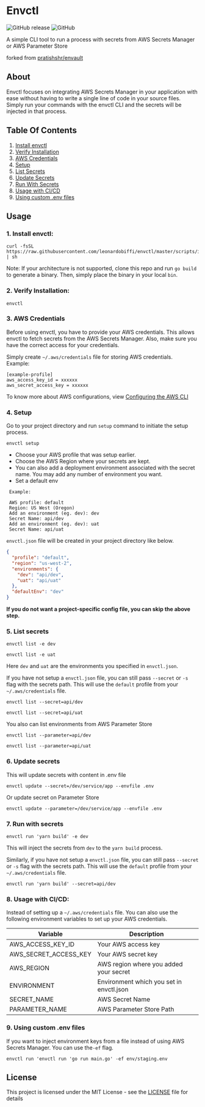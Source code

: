 # Envctl
![GitHub release](https://img.shields.io/github/release/leonardobiffi/envctl.svg?style=flat)
![GitHub](https://img.shields.io/github/license/leonardobiffi/envctl.svg?style=flat)

A simple CLI tool to run a process with secrets from AWS Secrets Manager or AWS Parameter Store

forked from [pratishshr/envault](https://github.com/pratishshr/envault)

## About

Envctl focuses on integrating AWS Secrets Manager in your application with ease without having to write a single line of code in your source files. Simply run your commands with the envctl CLI and the secrets will be injected in that process.

## Table Of Contents
1. [Install envctl](#1-install-envctl)
2. [Verify Installation](#2-verify-installation)
3. [AWS Credentials](#3-aws-credentials)
4. [Setup](#4-setup)
5. [List Secrets](#5-list-secrets)
5. [Update Secrets](#6-update-secrets)
7. [Run With Secrets](#7-run-with-secrets)
8. [Usage with CI/CD](#8-usage-with-cicd)
9. [Using custom .env files](#89-using-custom-env-files)

## Usage

### 1. Install envctl:

```shell
curl -fsSL https://raw.githubusercontent.com/leonardobiffi/envctl/master/scripts/install.sh | sh
```

Note: 
If your architecture is not supported, clone this repo and run `go build` to generate a binary.
Then, simply place the binary in your local `bin`.


### 2. Verify Installation:

```shell
envctl
```

### 3. AWS Credentials

Before using envctl, you have to provide your AWS credentials. This allows envctl to fetch secrets from the AWS Secrets Manager. Also, make sure you have the correct access for your credentials.

Simply create `~/.aws/credentials` file for storing AWS credentials. <br/>
Example:

```
[example-profile]
aws_access_key_id = xxxxxx
aws_secret_access_key = xxxxxx
```
To know more about AWS configurations, view [Configuring the AWS CLI](https://docs.aws.amazon.com/cli/latest/userguide/cli-chap-configure.html)

### 4. Setup

Go to your project directory and run `setup` command to initiate the setup process.

```shell
envctl setup
```

- Choose your AWS profile that was setup earlier. <br>
- Choose the AWS Region where your secrets are kept.
- You can also add a deployment environment associated with the secret name. You may add any number of environment you want.
- Set a default env

```
 Example:

 AWS profile: default
 Region: US West (Oregon)
 Add an environment (eg. dev): dev
 Secret Name: api/dev
 Add an environment (eg. dev): uat
 Secret Name: api/uat
```

`envctl.json` file will be created in your project directory like below.
```json
{
  "profile": "default",
  "region": "us-west-2",
  "environments": {
    "dev": "api/dev",
    "uat": "api/uat"
  },
  "defaultEnv": "dev"
}
```

**If you do not want a project-specific config file, you can skip the above step.**

### 5. List secrets

```shell
envctl list -e dev
```
```shell
envctl list -e uat
```
Here `dev` and `uat` are the environments you specified in `envctl.json`.


If you have not setup a `envctl.json` file, you can still pass `--secret` or `-s` flag with the secrets path.
This will use the `default` profile from your `~/.aws/credentials` file.
```shell
envctl list --secret=api/dev
```
```shell
envctl list --secret=api/uat
```

You also can list environments from AWS Parameter Store

```shell
envctl list --parameter=api/dev
```
```shell
envctl list --parameter=api/uat
```

### 6. Update secrets

This will update secrets with content in .env file

```shell
envctl update --secret=/dev/service/app --envfile .env
```

Or update secret on Parameter Store
```shell
envctl update --parameter=/dev/service/app --envfile .env
```

### 7. Run with secrets

```shell
envctl run 'yarn build' -e dev
```
This will inject the secrets from `dev` to the `yarn build` process.

Similarly, if you have not setup a `envctl.json` file, you can still pass `--secret` or `-s` flag with the secrets path.
This will use the `default` profile from your `~/.aws/credentials` file.

```shell
envctl run 'yarn build' --secret=api/dev
```

### 8. Usage with CI/CD:

Instead of setting up a `~/.aws/credentials` file. You can also use the following environment variables to set up your AWS credentials.

| Variable | Description |
|-----------|----------|
| AWS_ACCESS_KEY_ID | Your AWS access key|
| AWS_SECRET_ACCESS_KEY | Your AWS secret key|
| AWS_REGION | AWS region where you added your secret|
| ENVIRONMENT | Environment which you set in envctl.json |
| SECRET_NAME | AWS Secret Name |
| PARAMETER_NAME | AWS Parameter Store Path |

### 9. Using custom .env files
If you want to inject environment keys from a file instead of using AWS Secrets Manager. You can use the`-ef` flag.

```shell
envctl run 'envctl run 'go run main.go' -ef env/staging.env
```

## License

This project is licensed under the MIT License - see the [LICENSE](LICENSE) file for details
